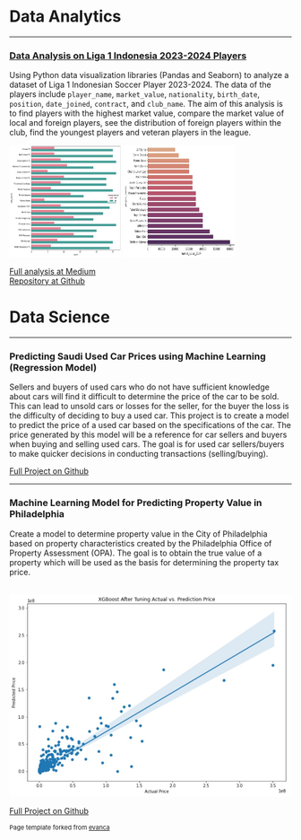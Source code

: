 # Data Analytics
---
### [Data Analysis on Liga 1 Indonesia 2023-2024 Players](https://medium.com/@risdan.kristori/data-analysis-on-liga-1-indonesia-2023-2024-players-mostly-seaborn-fbb227077393)

Using Python data visualization libraries (Pandas and Seaborn) to analyze a dataset of Liga 1 Indonesian Soccer Player 2023-2024. The data of the players include `player_name`, `market_value`, `nationality`, `birth_date`, `position`, `date_joined`, `contract`, and `club_name`. The aim of this analysis is to find players with the highest market value, compare the market value of local and foreign players, see the distribution of foreign players within the club, find the youngest players and veteran players in the league.

<img src="images/young_player.webp?raw=true" width="200" height="200"/> <img src="images/foreign_market_value.webp?raw=true" width="200" height="200"/>

[Full analysis at Medium](https://medium.com/@risdan.kristori/data-analysis-on-liga-1-indonesia-2023-2024-players-mostly-seaborn-fbb227077393)
<br>
[Repository at Github](https://github.com/Risdan224/Data_Analyst_Liga_1_2023-2024/tree/main)
<br>
# Data Science
---

### Predicting Saudi Used Car Prices using Machine Learning (Regression Model)

Sellers and buyers of used cars who do not have sufficient knowledge about cars will find it difficult to determine the price of the car to be sold. This can lead to unsold cars or losses for the seller, for the buyer the loss is the difficulty of deciding to buy a used car. This project is to create a model to predict the price of a used car based on the specifications of the car. The price generated by this model will be a reference for car sellers and buyers when buying and selling used cars. The goal is for used car sellers/buyers to make quicker decisions in conducting transactions (selling/buying).

[Full Project on Github](https://github.com/Risdan224/ProjectCapstoneModul3/blob/main/Project_Capstone3_Used_Car_Price_Prediction_byRisdan-Eng.ipynb)
<br>

---
### Machine Learning Model for Predicting Property Value in Philadelphia

Create a model to determine property value in the City of Philadelphia based on property characteristics created by the Philadelphia Office of Property Assessment (OPA). The goal is to obtain the true value of a property which will be used as the basis for determining the property tax price.

<br> 

<img src="images/actual_prediction.jpg?raw=true"/>

[Full Project on Github](https://github.com/PurwadhikaDev/BetaEngineersTeam_JC_DS_VL_05_FinalProject/blob/main/Philadelphia_Buildings_FIX.ipynb)

<p style="font-size:11px">Page template forked from <a href="https://github.com/evanca/quick-portfolio">evanca</a></p>

<!-- Remove above link if you don't want to attibute -->
